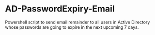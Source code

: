 # AD-PasswordExpiry-Email
Powershell script to send email remainder to all users in Active Directory whose passwords are going to expire in the next upcoming 7 days.
